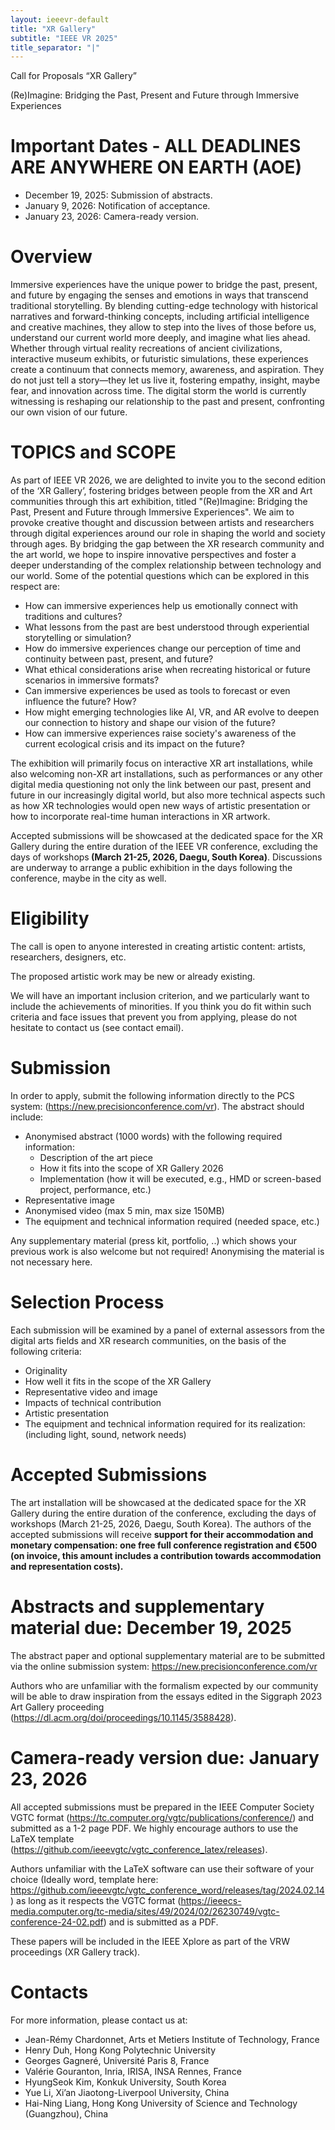 ```yaml
---
layout: ieeevr-default
title: "XR Gallery"
subtitle: "IEEE VR 2025"
title_separator: "|"
---
```


<p class="big_title center_a">Call for Proposals “XR Gallery”</p> 
<p class="center_a">(Re)Imagine: Bridging the Past, Present and Future through Immersive Experiences</p>

<h1>Important Dates - ALL DEADLINES ARE ANYWHERE ON EARTH (AOE)</h1> 
<ul>
<li>December 19, 2025: Submission of abstracts.</li>
<li>January 9, 2026: Notification of acceptance.</li>
<li>January 23, 2026: Camera-ready version.</li>
</ul>

<h1>Overview</h1>
<p>Immersive experiences have the unique power to bridge the past, present, and future by engaging the senses and emotions in ways that transcend traditional storytelling. By blending cutting-edge technology with historical narratives and forward-thinking concepts, including artificial intelligence and creative machines, they allow to step into the lives of those before us, understand our current world more deeply, and imagine what lies ahead. Whether through virtual reality recreations of ancient civilizations, interactive museum exhibits, or futuristic simulations, these experiences create a continuum that connects memory, awareness, and aspiration. They do not just tell a story—they let us live it, fostering empathy, insight, maybe fear, and innovation across time. The digital storm the world is currently witnessing is reshaping our relationship to the past and present, confronting our own vision of our future.</p>



<h1>TOPICS and SCOPE</h1>
<p>As part of IEEE VR 2026, we are delighted to invite you to the second edition of the ‘XR Gallery’, fostering bridges between people from the XR and Art communities through this art exhibition, titled <sttong>"(Re)Imagine: Bridging the Past, Present and Future through Immersive Experiences".</sttong> We aim to provoke creative thought and discussion between artists and researchers through digital experiences around our role in shaping the world and society through ages. By bridging the gap between the XR research community and the art world, we hope to inspire innovative perspectives and foster a deeper understanding of the complex relationship between technology and our world. Some of the potential questions which can be explored in this respect are:</p> 

<ul>
<li>How can immersive experiences help us emotionally connect with traditions and cultures?</li>
<li>What lessons from the past are best understood through experiential storytelling or simulation?</li>
<li>How do immersive experiences change our perception of time and continuity between past, present, and future?</li>
<li>What ethical considerations arise when recreating historical or future scenarios in immersive formats?</li>
<li>Can immersive experiences be used as tools to forecast or even influence the future? How?</li>
<li>How might emerging technologies like AI, VR, and AR evolve to deepen our connection to history and shape our vision of the future?</li>
<li>How can immersive experiences raise society's awareness of the current ecological crisis and its impact on the future?</li>
</ul>



<p>
The exhibition will primarily focus on interactive XR art installations, while also welcoming non-XR art installations, such as performances or any other digital media questioning not only the link between our past, present and future in our increasingly digital world, but also more technical aspects such as how XR technologies would open new ways of artistic presentation or how to incorporate real-time human interactions in XR artwork.</p>

<p>
Accepted submissions will be showcased at the dedicated space for the XR Gallery during the entire duration of the IEEE VR conference, excluding the days of workshops<strong> (March 21-25, 2026, Daegu, South Korea)</strong>. Discussions are underway to arrange a public exhibition in the days following the conference, maybe in the city as well. 
</p>

<h1>Eligibility</h1>
<p>
The call is open to anyone interested in creating artistic content: artists, researchers, designers, etc.</p> 

<p>The proposed artistic work may be new or already existing.</p>

<p> 
We will have an important inclusion criterion, and we particularly want to include the achievements of minorities. If you think you do fit within such criteria and face issues that prevent you from applying, please do not hesitate to contact us (see contact email). 
</p>



<h1>Submission</h1> 
<p>In order to apply, submit the following information directly to the PCS system: (<a href="https://new.precisionconference.com/vr" target="_blank">https://new.precisionconference.com/vr</a>). The abstract should include:</p> 
<ul>
<li>Anonymised abstract (1000 words) with the following required information:
<ul> 
<li>Description of the art piece</li>
<li>How it fits into the scope of XR Gallery 2026</li>
<li>Implementation (how it will be executed, e.g., HMD or screen-based project, performance, etc.)
</li>
</ul>
</li>
<li>Representative image</li>
<li>Anonymised video (max 5 min, max size 150MB)</li>
<li>The equipment and technical information required (needed space, etc.)</li>
</ul>

<p>Any supplementary material (press kit, portfolio, ..) which shows your previous work is also welcome but not required! Anonymising the material is not necessary here.</p>

 
<h1>Selection Process</h1>
<p>Each submission will be examined by a panel of external assessors from the digital arts fields and XR research communities, on the basis of the following criteria: </p>
<ul>
<li>Originality</li>
<li>How well it fits in the scope of the XR Gallery</li>
<li>Representative video and image</li>
<li>Impacts of technical contribution</li>
<li>Artistic presentation</li>
<li>The equipment and technical information required for its realization: (including light, sound, network needs)</li>
</ul>

<h1>Accepted Submissions</h1>
<p>
The art installation will be showcased at the dedicated space for the XR Gallery during the entire duration of the conference, excluding the days of workshops (March 21-25, 2026, Daegu, South Korea). The authors of the accepted submissions will receive <strong class="red">support for their accommodation and monetary compensation: one free full conference registration and €500 (on invoice, this amount includes a contribution towards accommodation and representation costs).</strong> 
</p>

<h1>Abstracts and supplementary material due: December 19, 2025</h1>
<p>
The abstract paper and optional supplementary material are to be submitted via the online submission system: <a href="https://new.precisionconference.com/vr" target="_blank">https://new.precisionconference.com/vr</a></p>
<p> 
Authors who are unfamiliar with the formalism expected by our community will be able to draw inspiration from the essays edited in the Siggraph 2023 Art Gallery proceeding (<a href="https://dl.acm.org/doi/proceedings/10.1145/3588428" target="_blank">https://dl.acm.org/doi/proceedings/10.1145/3588428</a>).</p>



 
<h1>Camera-ready version due: January 23, 2026</h1>
<p>
All accepted submissions must be prepared in the IEEE Computer Society VGTC format (<a href="https://tc.computer.org/vgtc/publications/conference/" target="_blank">https://tc.computer.org/vgtc/publications/conference/</a>) and submitted as a 1-2 page PDF. We highly encourage authors to use the LaTeX template (<a href="https://github.com/ieeevgtc/vgtc_conference_latex/releases" target="_blank">https://github.com/ieeevgtc/vgtc_conference_latex/releases</a>).</p>


<p> 
Authors unfamiliar with the LaTeX software can use their software of your choice (Ideally word, template here: <a href="https://github.com/ieeevgtc/vgtc_conference_word/releases/tag/2024.02.14" target="_blank">https://github.com/ieeevgtc/vgtc_conference_word/releases/tag/2024.02.14</a>) as long as it respects the VGTC format (<a href="https://ieeecs-media.computer.org/tc-media/sites/49/2024/02/26230749/vgtc-conference-24-02.pdf" target="_blank">https://ieeecs-media.computer.org/tc-media/sites/49/2024/02/26230749/vgtc-conference-24-02.pdf</a>) and is submitted as a PDF. </p>


<p>
These papers will be included in the IEEE Xplore as part of the VRW proceedings (XR Gallery track). </p>


<h1>Contacts</h1> 
<p>For more information, please contact us at:</p>
<ul>
<li>Jean-Rémy Chardonnet, Arts et Metiers Institute of Technology, France</li>
<li>Henry Duh, Hong Kong Polytechnic University</li>
<li>Georges Gagneré, Université Paris 8, France</li>
<li>Valérie Gouranton, Inria, IRISA, INSA Rennes, France</li>
<li>HyungSeok Kim, Konkuk University, South Korea</li>
<li>Yue Li, Xi’an Jiaotong-Liverpool University, China</li>
<li>Hai-Ning Liang, Hong Kong University of Science and Technology (Guangzhou), China</li>
</ul>

